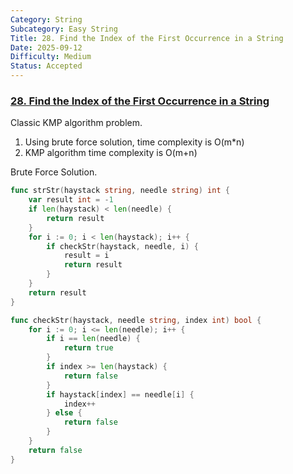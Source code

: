 ```yaml
---
Category: String
Subcategory: Easy String
Title: 28. Find the Index of the First Occurrence in a String
Date: 2025-09-12
Difficulty: Medium
Status: Accepted
---
```

### [28. Find the Index of the First Occurrence in a String]

Classic KMP algorithm problem.
1. Using brute force solution, time complexity is O(m*n)
2. KMP algorithm time complexity is O(m+n)

Brute Force Solution.
```go
func strStr(haystack string, needle string) int {
	var result int = -1
	if len(haystack) < len(needle) {
		return result
	}
	for i := 0; i < len(haystack); i++ {
		if checkStr(haystack, needle, i) {
			result = i
			return result
		}
	}
	return result
}

func checkStr(haystack, needle string, index int) bool {
	for i := 0; i <= len(needle); i++ {
		if i == len(needle) {
			return true
		}
		if index >= len(haystack) {
			return false
		}
		if haystack[index] == needle[i] {
			index++
		} else {
			return false
		}
	}
	return false
}
```

[28. Find the Index of the First Occurrence in a String]: https://leetcode.com/problems/find-the-index-of-the-first-occurrence-in-a-string/